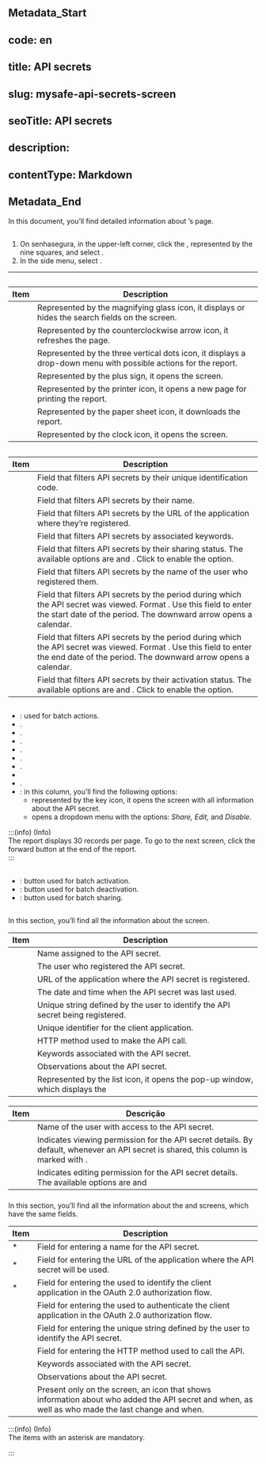 ## Metadata_Start 
## code: en
## title: API secrets 
## slug: mysafe-api-secrets-screen 
## seoTitle: API secrets 
## description:  
## contentType: Markdown 
## Metadata_End
In this document, you’ll find detailed information about ’s  page.

## 

1. On senhasegura, in the upper-left corner, click the , represented by the nine squares, and select .  
2. In the side menu, select .
***
## 

| Item | Description |
| ----- | ----- |
|  | Represented by the magnifying glass icon, it displays or hides the search fields on the screen. |
|  | Represented by the counterclockwise arrow icon, it refreshes the page. |
|  | Represented by the three vertical dots icon, it displays a drop-down menu with possible actions for the report. |
|  | Represented by the plus sign, it opens the  screen. |
|  | Represented by the printer icon, it opens a new page for printing the report. |
|  | Represented by the paper sheet icon, it downloads the report. |
|  | Represented by the clock icon, it opens the  screen. |

## 

| Item | Description |
| ----- | ----- |
|  | Field that filters API secrets by their unique identification code. |
|  | Field that filters API secrets by their name.  |
|  | Field that filters API secrets by the URL of the application where they’re registered.  |
|  | Field that filters API secrets by associated keywords.  |
|  | Field that filters API secrets by their sharing status. The available options are  and . Click  to enable the  option. |
|  | Field that filters API secrets by the name of the user who registered them.  |
|  | Field that filters API secrets by the period during which the API secret was viewed. Format . Use this field to enter the start date of the period. The downward arrow opens a calendar.  |
|  | Field that filters API secrets by the period during which the API secret was viewed. Format . Use this field to enter the end date of the period. The downward arrow opens a calendar.  |
|  | Field that filters API secrets by their activation status. The available options are  and . Click  to enable the  option. |

## 

* : used for batch actions.  
* .  
* .  
* .  
* .  
* .  
* .  
*   
* .  
* : in this column, you’ll find the following options:  
  *  represented by the key icon, it opens the  screen with all information about the API secret.  
  *  opens a dropdown menu with the options: *Share, Edit,* and *Disable*.

:::(info) (Info)  
The report displays 30 records per page. To go to the next screen, click the forward button at the end of the report.  
:::

## 

* : button used for batch activation.  
* : button used for batch deactivation.  
* : button used for batch sharing.

##   

In this section, you’ll find all the information about the  screen.

| Item | Description |
| ----- | ----- |
|  | Name assigned to the API secret. |
|  | The user who registered the API secret. |
|  | URL of the application where the API secret is registered. |
|  | The date and time when the API secret was last used. |
|  | Unique string defined by the user to identify the API secret being registered. |
|  | Unique identifier for the client application. |
|  | HTTP method used to make the API call. |
|  | Keywords associated with the API secret. |
|  | Observations about the API secret. |
|  | Represented by the list icon, it opens the  pop-up window, which displays the  |

#### 

| Item | Descrição |
| ----- | ----- |
|  | Name of the  user with access to the API secret. |
|  | Indicates viewing permission for the API secret details. By default, whenever an API secret is shared, this column is marked with . |
|  | Indicates editing permission for the API secret details. The available options are  and  |

### 

In this section, you’ll find all the information about the  and  screens, which have the same fields.

| Item | Description |
| ----- | ----- |
| \* | Field for entering a name for the API secret. |
| * | Field for entering the URL of the application where the API secret will be used.  |
| * | Field for entering the  used to identify the client application in the OAuth 2.0 authorization flow.  |
|   | Field for entering the  used to authenticate the client application in the OAuth 2.0 authorization flow.  |
|  | Field for entering the unique string defined by the user to identify the API secret. |
|  | Field for entering the HTTP method used to call the API. |
|  | Keywords associated with the API secret. |
|  | Observations about the API secret. |
|  | Present only on the  screen, an icon that shows information about who added the API secret and when, as well as who made the last change and when. |

:::(info) (Info)  
The items with an asterisk are mandatory.

:::